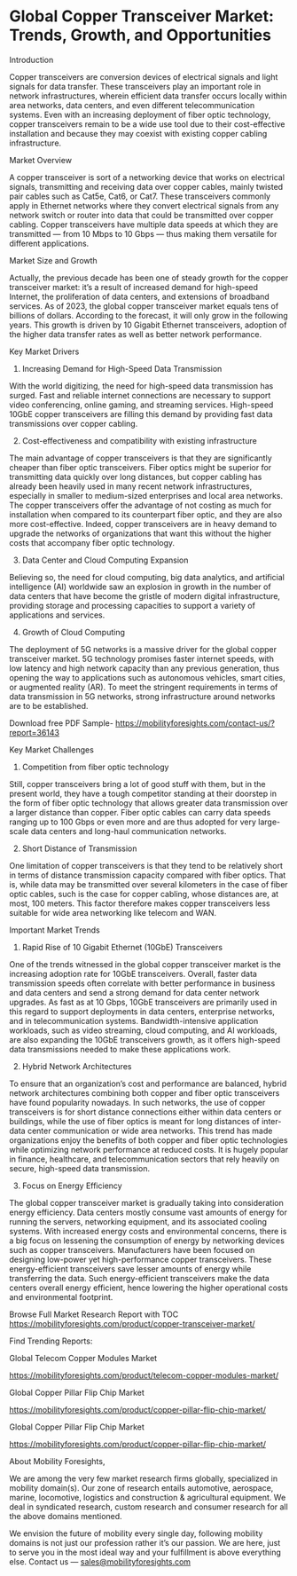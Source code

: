 # Global Copper Transceiver Market: Trends, Growth, and Opportunities

Introduction

Copper transceivers are conversion devices of electrical signals and light signals for data transfer. These transceivers play an important role in network infrastructures, wherein efficient data transfer occurs locally within area networks, data centers, and even different telecommunication systems. Even with an increasing deployment of fiber optic technology, copper transceivers remain to be a wide use tool due to their cost-effective installation and because they may coexist with existing copper cabling infrastructure.

Market Overview

A copper transceiver is sort of a networking device that works on electrical signals, transmitting and receiving data over copper cables, mainly twisted pair cables such as Cat5e, Cat6, or Cat7. These transceivers commonly apply in Ethernet networks where they convert electrical signals from any network switch or router into data that could be transmitted over copper cabling. Copper transceivers have multiple data speeds at which they are transmitted — from 10 Mbps to 10 Gbps — thus making them versatile for different applications.

Market Size and Growth

Actually, the previous decade has been one of steady growth for the copper transceiver market: it’s a result of increased demand for high-speed Internet, the proliferation of data centers, and extensions of broadband services. As of 2023, the global copper transceiver market equals tens of billions of dollars. According to the forecast, it will only grow in the following years. This growth is driven by 10 Gigabit Ethernet transceivers, adoption of the higher data transfer rates as well as better network performance.

Key Market Drivers

1. Increasing Demand for High-Speed Data Transmission

With the world digitizing, the need for high-speed data transmission has surged. Fast and reliable internet connections are necessary to support video conferencing, online gaming, and streaming services. High-speed 10GbE copper transceivers are filling this demand by providing fast data transmissions over copper cabling.

2. Cost-effectiveness and compatibility with existing infrastructure

The main advantage of copper transceivers is that they are significantly cheaper than fiber optic transceivers. Fiber optics might be superior for transmitting data quickly over long distances, but copper cabling has already been heavily used in many recent network infrastructures, especially in smaller to medium-sized enterprises and local area networks. The copper transceivers offer the advantage of not costing as much for installation when compared to its counterpart fiber optic, and they are also more cost-effective. Indeed, copper transceivers are in heavy demand to upgrade the networks of organizations that want this without the higher costs that accompany fiber optic technology.

3. Data Center and Cloud Computing Expansion

Believing so, the need for cloud computing, big data analytics, and artificial intelligence (AI) worldwide saw an explosion in growth in the number of data centers that have become the gristle of modern digital infrastructure, providing storage and processing capacities to support a variety of applications and services.

4. Growth of Cloud Computing

The deployment of 5G networks is a massive driver for the global copper transceiver market. 5G technology promises faster internet speeds, with low latency and high network capacity than any previous generation, thus opening the way to applications such as autonomous vehicles, smart cities, or augmented reality (AR). To meet the stringent requirements in terms of data transmission in 5G networks, strong infrastructure around networks are to be established.

Download free PDF Sample- https://mobilityforesights.com/contact-us/?report=36143

Key Market Challenges

1. Competition from fiber optic technology

Still, copper transceivers bring a lot of good stuff with them, but in the present world, they have a tough competitor standing at their doorstep in the form of fiber optic technology that allows greater data transmission over a larger distance than copper. Fiber optic cables can carry data speeds ranging up to 100 Gbps or even more and are thus adopted for very large-scale data centers and long-haul communication networks.

2. Short Distance of Transmission

One limitation of copper transceivers is that they tend to be relatively short in terms of distance transmission capacity compared with fiber optics. That is, while data may be transmitted over several kilometers in the case of fiber optic cables, such is the case for copper cabling, whose distances are, at most, 100 meters. This factor therefore makes copper transceivers less suitable for wide area networking like telecom and WAN.

Important Market Trends

1. Rapid Rise of 10 Gigabit Ethernet (10GbE) Transceivers

One of the trends witnessed in the global copper transceiver market is the increasing adoption rate for 10GbE transceivers. Overall, faster data transmission speeds often correlate with better performance in business and data centers and send a strong demand for data center network upgrades. As fast as at 10 Gbps, 10GbE transceivers are primarily used in this regard to support deployments in data centers, enterprise networks, and in telecommunication systems. Bandwidth-intensive application workloads, such as video streaming, cloud computing, and AI workloads, are also expanding the 10GbE transceivers growth, as it offers high-speed data transmissions needed to make these applications work.

2. Hybrid Network Architectures

To ensure that an organization’s cost and performance are balanced, hybrid network architectures combining both copper and fiber optic transceivers have found popularity nowadays. In such networks, the use of copper transceivers is for short distance connections either within data centers or buildings, while the use of fiber optics is meant for long distances of inter-data center communication or wide area networks. This trend has made organizations enjoy the benefits of both copper and fiber optic technologies while optimizing network performance at reduced costs. It is hugely popular in finance, healthcare, and telecommunication sectors that rely heavily on secure, high-speed data transmission.

3. Focus on Energy Efficiency

The global copper transceiver market is gradually taking into consideration energy efficiency. Data centers mostly consume vast amounts of energy for running the servers, networking equipment, and its associated cooling systems. With increased energy costs and environmental concerns, there is a big focus on lessening the consumption of energy by networking devices such as copper transceivers. Manufacturers have been focused on designing low-power yet high-performance copper transceivers. These energy-efficient transceivers save lesser amounts of energy while transferring the data. Such energy-efficient transceivers make the data centers overall energy efficient, hence lowering the higher operational costs and environmental footprint.

Browse Full Market Research Report with TOC https://mobilityforesights.com/product/copper-transceiver-market/

Find Trending Reports:

Global Telecom Copper Modules Market

https://mobilityforesights.com/product/telecom-copper-modules-market/

Global Copper Pillar Flip Chip Market

https://mobilityforesights.com/product/copper-pillar-flip-chip-market/

Global Copper Pillar Flip Chip Market

https://mobilityforesights.com/product/copper-pillar-flip-chip-market/

About Mobility Foresights,

We are among the very few market research firms globally, specialized in mobility domain(s). Our zone of research entails automotive, aerospace, marine, locomotive, logistics and construction & agricultural equipment. We deal in syndicated research, custom research and consumer research for all the above domains mentioned.

We envision the future of mobility every single day, following mobility domains is not just our profession rather it’s our passion. We are here, just to serve you in the most ideal way and your fulfillment is above everything else. Contact us — sales@mobilityforesights.com
